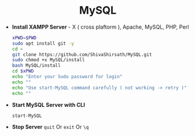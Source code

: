 <h1 align=center>MySQL</h1>

+ **Install XAMPP Server** - X ( cross plaftorm ), Apache, MySQL, PHP, Perl
  ```bash
  xPWD=$PWD
  sudo apt install git -y
  cd ~
  git clone https://github.com/ShivaShirsath/MySQL.git
  sudo chmod +x MySQL/install 
  bash MySQL/install
  cd $xPWD
  echo "Enter your Sudo password for login"
  echo ""
  echo "Use start-MySQL command carefully ( not working -> retry )"
  echo ""
  ```
+ **Start MySQL Server with CLI**
  ```bash
  start-MySQL
  ```
+ **Stop Server**
  `quit` Or `exit` Or `\q`
 

